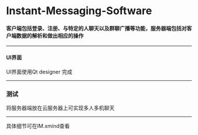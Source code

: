 # Instant-Messaging-Software
#### 客户端包括登录、注册、与特定的人聊天以及群聊广播等功能，服务器端包括对客户端数据的解析和做出相应的操作

***
#### UI界面
UI界面使用Qt designer 完成
***
### 测试
将服务器端放在云服务器上可实现多人多机聊天
***
具体细节可在IM.xmind查看
